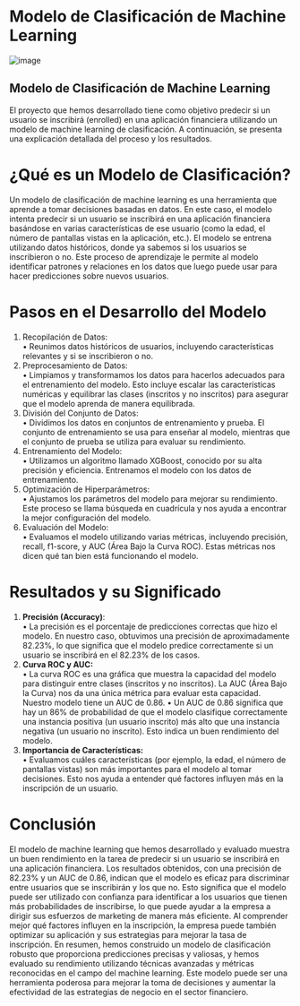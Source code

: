 # Modelo de Clasificación de Machine Learning
![image](https://github.com/roscha10/Datatech_MachineLearning/assets/130667173/6fb9e404-2161-4e72-8b45-56cad03f3857)


## Modelo de Clasificación de Machine Learning
El proyecto que hemos desarrollado tiene como objetivo predecir si un usuario se inscribirá (enrolled) en una aplicación financiera utilizando un modelo de machine learning de clasificación. A continuación, se presenta una explicación detallada del proceso y los resultados.

# ¿Qué es un Modelo de Clasificación?
Un modelo de clasificación de machine learning es una herramienta que aprende a tomar decisiones basadas en datos. En este caso, el modelo intenta predecir si un usuario se inscribirá en una aplicación financiera basándose en varias características de ese usuario (como la edad, el número de pantallas vistas en la aplicación, etc.).
El modelo se entrena utilizando datos históricos, donde ya sabemos si los usuarios se inscribieron o no. Este proceso de aprendizaje le permite al modelo identificar patrones y relaciones en los datos que luego puede usar para hacer predicciones sobre nuevos usuarios.

# Pasos en el Desarrollo del Modelo
1.	Recopilación de Datos:      
•	Reunimos datos históricos de usuarios, incluyendo características relevantes y si se inscribieron o no.   
2.	Preprocesamiento de Datos:  
•	Limpiamos y transformamos los datos para hacerlos adecuados para el entrenamiento del modelo. Esto incluye escalar las características numéricas y equilibrar las clases (inscritos y no inscritos) para asegurar que el modelo aprenda de manera equilibrada.
3.	División del Conjunto de Datos:  
•	Dividimos los datos en conjuntos de entrenamiento y prueba. El conjunto de entrenamiento se usa para enseñar al modelo, mientras que el conjunto de prueba se utiliza para evaluar su rendimiento.
4.	Entrenamiento del Modelo:  
•	Utilizamos un algoritmo llamado XGBoost, conocido por su alta precisión y eficiencia. Entrenamos el modelo con los datos de entrenamiento.
5.	Optimización de Hiperparámetros:  
•	Ajustamos los parámetros del modelo para mejorar su rendimiento. Este proceso se llama búsqueda en cuadrícula y nos ayuda a encontrar la mejor configuración del modelo.
6.	Evaluación del Modelo:  
•	Evaluamos el modelo utilizando varias métricas, incluyendo precisión, recall, f1-score, y AUC (Área Bajo la Curva ROC). Estas métricas nos dicen qué tan bien está funcionando el modelo.

# Resultados y su Significado
1.	**Precisión (Accuracy)**:  
•	La precisión es el porcentaje de predicciones correctas que hizo el modelo. En nuestro caso, obtuvimos una precisión de aproximadamente 82.23%, lo que significa que el modelo predice correctamente si un usuario se inscribirá en el 82.23% de los casos.
2.	**Curva ROC y AUC:**  
•	La curva ROC es una gráfica que muestra la capacidad del modelo para distinguir entre clases (inscritos y no inscritos). La AUC (Área Bajo la Curva) nos da una única métrica para evaluar esta capacidad. Nuestro modelo tiene un AUC de 0.86.
•	Un AUC de 0.86 significa que hay un 86% de probabilidad de que el modelo clasifique correctamente una instancia positiva (un usuario inscrito) más alto que una instancia negativa (un usuario no inscrito). Esto indica un buen rendimiento del modelo.
3.	**Importancia de Características:**  
•	Evaluamos cuáles características (por ejemplo, la edad, el número de pantallas vistas) son más importantes para el modelo al tomar decisiones. Esto nos ayuda a entender qué factores influyen más en la inscripción de un usuario.

# Conclusión 

El modelo de machine learning que hemos desarrollado y evaluado muestra un buen rendimiento en la tarea de predecir si un usuario se inscribirá en una aplicación financiera. Los resultados obtenidos, con una precisión de 82.23% y un AUC de 0.86, indican que el modelo es eficaz para discriminar entre usuarios que se inscribirán y los que no.
Esto significa que el modelo puede ser utilizado con confianza para identificar a los usuarios que tienen más probabilidades de inscribirse, lo que puede ayudar a la empresa a dirigir sus esfuerzos de marketing de manera más eficiente. Al comprender mejor qué factores influyen en la inscripción, la empresa puede también optimizar su aplicación y sus estrategias para mejorar la tasa de inscripción.
En resumen, hemos construido un modelo de clasificación robusto que proporciona predicciones precisas y valiosas, y hemos evaluado su rendimiento utilizando técnicas avanzadas y métricas reconocidas en el campo del machine learning. Este modelo puede ser una herramienta poderosa para mejorar la toma de decisiones y aumentar la efectividad de las estrategias de negocio en el sector financiero.
